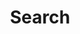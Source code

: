 ---
title: "Search" # in any language you want
layout: "search" # necessary for search
# url: "/archive"
# description: "Search for a project / blog"
summary: "search"
placeholder: "Type to find"
---